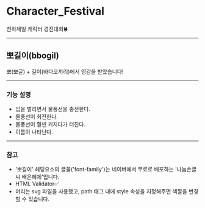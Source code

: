 # Character_Festival
천하제일 캐릭터 경진대회🍀
- - -
## 뽀길이(bbogil)
뽀(뽀글) + 길이(바다코끼리)에서 영감을 받았습니다!
- - -
### 기능 설명
* 입을 벌리면서 물풍선을 충전한다.
* 물풍선이 회전한다.
* 물풍선이 훨씬 커지다가 터진다.
* 이름이 나타난다.
- - -
### 참고
* '뽀길이' 헤딩요소의 글꼴('font-family')는 네이버에서 무료로 배포하는 '나눔손글씨 배은혜체'입니다.
* HTML Validator✅
* 머리는 svg 파일을 사용했고, path 태그 내에 style 속성을 지정해주면 색깔을 변경할 수 있습니다.
